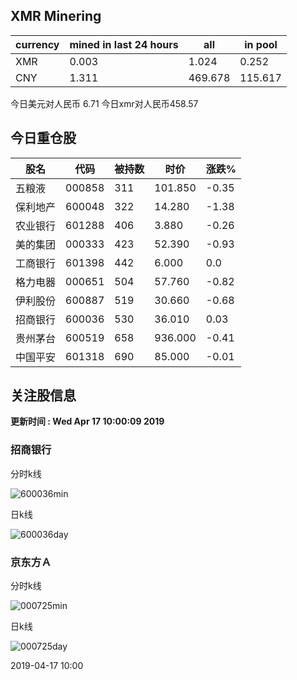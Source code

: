 ## XMR Minering

|currency|mined in last 24 hours|all|in pool|
|---|---|---|---|
|XMR|0.003|1.024|0.252|
|CNY|1.311|469.678|115.617|

今日美元对人民币 6.71	今日xmr对人民币458.57


## 今日重仓股 

|股名|代码|被持数|时价|涨跌%|
|---|---|---|---|---|
|五粮液|000858|311|101.850|-0.35|
|保利地产|600048|322|14.280|-1.38|
|农业银行|601288|406|3.880|-0.26|
|美的集团|000333|423|52.390|-0.93|
|工商银行|601398|442|6.000|0.0|
|格力电器|000651|504|57.760|-0.82|
|伊利股份|600887|519|30.660|-0.68|
|招商银行|600036|530|36.010|0.03|
|贵州茅台|600519|658|936.000|-0.41|
|中国平安|601318|690|85.000|-0.01|

## 关注股信息
**更新时间 : Wed Apr 17 10:00:09 2019**
### 招商银行 
分时k线

![600036min](http://image.sinajs.cn/newchart/min/n/sh600036.gif)

日k线

![600036day](http://image.sinajs.cn/newchart/daily/n/sh600036.gif)

### 京东方Ａ 
分时k线

![000725min](http://image.sinajs.cn/newchart/min/n/sz000725.gif)

日k线

![000725day](http://image.sinajs.cn/newchart/daily/n/sz000725.gif)

2019-04-17 10:00